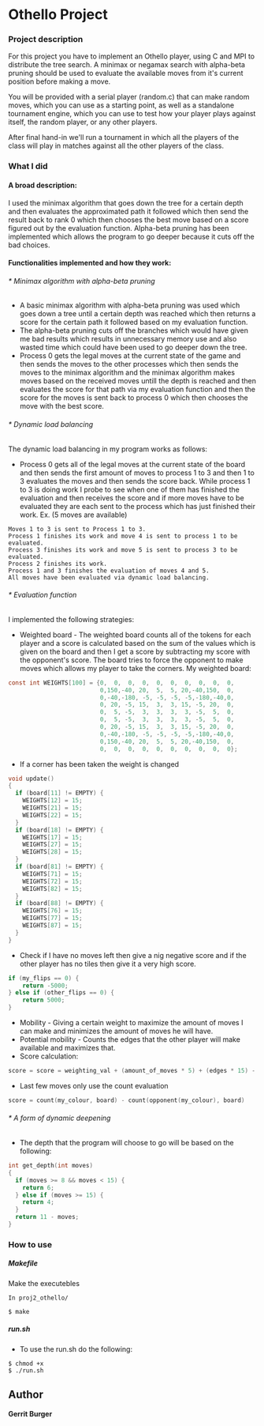 # Othello Project

### Project description

For this project you have to implement an Othello player, using C and MPI to distribute the tree search. A minimax or negamax search with alpha-beta pruning should be used to evaluate the available moves from it's current position before making a move.

You will be provided with a serial player (random.c) that can make random moves, which you can use as a starting point, as well as a standalone tournament engine, which you can use to test how your player plays against itself, the random player, or any other players.

After final hand-in we'll run a tournament in which all the players of the class will play in matches against all the other players of the class.




### What I did

#### A broad description:

I used the minimax algorithm that goes down the tree for a certain depth and then evaluates the approximated path it followed which then send the result back to rank 0 which then chooses the best move based on a score figured out by the evaluation function. Alpha-beta pruning has been implemented which allows the program to go deeper because it cuts off the bad choices.

#### Functionalities implemented and how they work:
###### * Minimax algorithm with alpha-beta pruning
* A basic minimax algorithm with alpha-beta pruning was used which goes down a tree until a certain depth was reached which then returns a score for the certain path it followed based on my evaluation function.
* The alpha-beta pruning cuts off the branches which would have given me bad results which results in unnecessary memory use and also wasted time which could have been used to go deeper down the tree.
* Process 0 gets the legal moves at the current state of the game and then sends the moves to the other processes which then sends the moves to the minimax algorithm and the minimax algorithm makes moves based on the received moves untill the depth is reached and then evaluates the score for that path via my evaluation function and then the score for the moves is sent back to process 0 which then chooses the move with the best score.

###### * Dynamic load balancing
The dynamic load balancing in my program works as follows:
* Process 0 gets all of the legal moves at the current state of the board and then sends the first amount of moves to process 1 to 3 and then 1 to 3 evaluates the moves and then sends the score back. While process 1 to 3 is doing work I probe to see when one of them has finished the evaluation and then receives the score and if more moves have to be evaluated they are each sent to the process which has just finished their work.
Ex. (5 moves are available)
```wiki
Moves 1 to 3 is sent to Process 1 to 3.
Process 1 finishes its work and move 4 is sent to process 1 to be evaluated.
Process 3 finishes its work and move 5 is sent to process 3 to be evaluated.
Process 2 finishes its work.
Process 1 and 3 finishes the evaluation of moves 4 and 5.
All moves have been evaluated via dynamic load balancing.
```

###### * Evaluation function
I implemented the following strategies:
* Weighted board - The weighted board counts all of the tokens for each player and a score is calculated based on the sum of the values which is given on the board and then I get a score by subtracting my score with the opponent's score. The board tries to force the opponent to make moves which allows my player to take the corners.
My weighted board:
```c
const int WEIGHTS[100] = {0,  0,  0,  0,  0,  0,  0,  0,  0,  0,
                          0,150,-40, 20,  5,  5, 20,-40,150,  0,
                          0,-40,-180, -5, -5, -5, -5,-180,-40,0,
                          0, 20, -5, 15,  3,  3, 15, -5, 20,  0,
                          0,  5, -5,  3,  3,  3,  3, -5,  5,  0,
                          0,  5, -5,  3,  3,  3,  3, -5,  5,  0,
                          0, 20, -5, 15,  3,  3, 15, -5, 20,  0,
                          0,-40,-180, -5, -5, -5, -5,-180,-40,0,
                          0,150,-40, 20,  5,  5, 20,-40,150,  0,
                          0,  0,  0,  0,  0,  0,  0,  0,  0,  0};
```
* If a corner has been taken the weight is changed
```c
void update()
{
  if (board[11] != EMPTY) {
    WEIGHTS[12] = 15;
    WEIGHTS[21] = 15;
    WEIGHTS[22] = 15;
  }
  if (board[18] != EMPTY) {
    WEIGHTS[17] = 15;
    WEIGHTS[27] = 15;
    WEIGHTS[28] = 15;
  }
  if (board[81] != EMPTY) {
    WEIGHTS[71] = 15;
    WEIGHTS[72] = 15;
    WEIGHTS[82] = 15;
  }
  if (board[88] != EMPTY) {
    WEIGHTS[76] = 15;
    WEIGHTS[77] = 15;
    WEIGHTS[87] = 15;
  }
}
```
* Check if I have no moves left then give a nig negative score and if the other player has no tiles then give it a very high score.
```c
if (my_flips == 0) {
    return -5000;
} else if (other_flips == 0) {
    return 5000;
}
```
* Mobility - Giving a certain weight to maximize the amount of moves I can make and minimizes the amount of moves he will have.
* Potential mobility - Counts the edges that the other player will make available and maximizes that.
* Score calculation:
```c
score = score = weighting_val + (amount_of_moves * 5) + (edges * 15) - (opponent_moves * 10)
```
* Last few moves only use the count evaluation
```c
score = count(my_colour, board) - count(opponent(my_colour), board)
```

###### * A form of dynamic deepening
* The depth that the program will choose to go will be based on the following:
```c
int get_depth(int moves)
{
  if (moves >= 8 && moves < 15) {
    return 6;
  } else if (moves >= 15) {
    return 4;
  }
  return 11 - moves;
}
```



### How to use

##### Makefile
Make the executebles

```
In proj2_othello/

$ make
```



##### run.sh
* To use the run.sh do the following:

```
$ chmod +x
$ ./run.sh
```



## Author

**Gerrit Burger**


